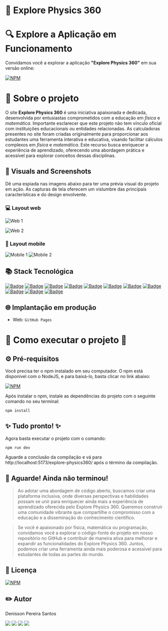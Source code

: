 # 📗  Explore Physics 360


# 🔍 Explore a Aplicação em Funcionamento

Convidamos você a explorar a aplicação **"Explore Physics 360"** em sua versão online: 

[![NPM](https://img.shields.io/badge/Clique%20Aqui-8A2BE2)](https://denissonpereira.github.io/explore-physics360/)

# 📑 Sobre o projeto 

O site **Explore Physics 360** é uma iniciativa apaixonada e dedicada, desenvolvida por entusiastas comprometidos com a educação em *física* e *matemática*. Importante esclarecer que este projeto não tem vínculo oficial com instituições educacionais ou entidades relacionadas. As calculadoras presentes no site foram criadas originalmente para proporcionar aos estudantes uma ferramenta interativa e educativa, visando facilitar cálculos complexos em *física* e *matemática*. Este recurso busca enriquecer a experiência de aprendizado, oferecendo uma abordagem prática e acessível para explorar conceitos dessas disciplinas.

## 📸 Visuals and Screenshots

Dê uma espiada nas imagens abaixo para ter uma prévia visual do projeto em ação. As capturas de tela oferecem um vislumbre das principais características e do design envolvente.

### 💻 Layout web
![Web 1](./public/web1.png) 

![Web 2](./public/web2.png) 

### 📱 Layout mobile
![Mobile 1](./public/mob1.jpg) ![Mobile 2](./public/mob2.jpg)

## 📚 Stack Tecnológica

[![Badge](https://img.shields.io/badge/Vite%20-%238A2BE2?style=flat&logo=vite&logoColor=white)](https://vitejs.dev/)
[![Badge](https://img.shields.io/badge/ReactJs-v18.2.0-blue?style=flat&logo=react&logoColor=white)](https://react.dev/)
[![Badge](https://img.shields.io/badge/React%20Router-6.20.0-%238A2BE2?style=flat&logo=react-router&logoColor=white)](https://reactrouter.com/)
[![Badge](https://img.shields.io/badge/Icons-v4.2.0-hotpink?style=flat&logo=react&logoColor=white)](https://react-icons.github.io/react-icons/)
[![Badge](https://img.shields.io/badge/HTML-orange?style=flat&logo=html5&logoColor=white)](https://www.w3.org/html/)
[![Badge](https://img.shields.io/badge/Sass-purple?style=flat&logo=sass&logoColor=white)](https://sass-lang.com/)
[![Badge](https://img.shields.io/badge/Less-blue?style=flat&logo=less&logoColor=white)](http://lesscss.org/)
[![Badge](https://img.shields.io/badge/TypeScript-blue?style=flat&logo=typescript&logoColor=white)](https://www.typescriptlang.org/)
[![Badge](https://img.shields.io/badge/Node.js-v21.4.0-green?style=flat&logo=node.js&logoColor=white)](https://nodejs.org/)
[![Badge](https://img.shields.io/badge/React_Bootstrap-v2.9.1-purple?style=flat&logo=bootstrap&logoColor=white)](https://react-bootstrap.netlify.app/)
[![Badge](https://img.shields.io/badge/Math.js-%23B20000?style=flat&logoColor=white)](https://mathjs.org/)



## 🌐 Implantação em produção

- Web: `GitHub Pages`

# 🚀 Como executar o projeto 🚀

## ⚙ Pré-requisitos

Você precisa ter o npm instalado em seu computador. O npm está disponível com o NodeJS, e para baixá-lo, basta clicar no link abaixo:

[![NPM](https://img.shields.io/npm/v/npm.svg?logo=npm)](https://nodejs.org/en) 

Após instalar o npm, instale as dependências do projeto com o seguinte comando no seu terminal:

```
npm install
```

## ✨ Tudo pronto! ✨

Agora basta executar o projeto com o comando:

```
npm run dev
```

Aguarde a conclusão da compilação e vá para http://localhost:5173/explore-physics360/ após o término da compilação.

## 🚨 Aguarde! Ainda não terminou!

>Ao adotar uma abordagem de código aberto, buscamos criar uma plataforma inclusiva, onde diversas perspectivas e habilidades possam se unir para enriquecer ainda mais a experiência de aprendizado oferecida pelo Explore Physics 360. Queremos construir uma comunidade vibrante que compartilhe o compromisso com a educação e a disseminação do conhecimento científico.

>Se você é apaixonado por física, matemática ou programação, convidamos você a explorar o código-fonte do projeto em nosso repositório no GitHub e contribuir de maneira ativa para melhorar e expandir as funcionalidades do Explore Physics 360. Juntos, podemos criar uma ferramenta ainda mais poderosa e acessível para estudantes de todas as partes do mundo.

## 📜 Licença

[![NPM](https://img.shields.io/npm/l/react)](https://github.com/DenissonPereira/explore-physics360/blob/main/LICENSE) 

## ✏️ Autor 

Denisson Pereira Santos

<div> 
<a href="https://www.linkedin.com/in/denisson-pereira" target="_blank"><img src="https://img.shields.io/badge/-LinkedIn-%230077B5?style=for-the-badge&logo=linkedin&logoColor=white"  target="_blank"></a> 
<a href="https://denissonpereira.com" target="_blank"><img src="https://img.shields.io/badge/Meu%20Site-%2333cc33?style=for-the-badge&logo=fontawesome&logoColor=white&logoWidth=15&labelColor=black"  target="_blank"></a> 
<a href="https://github.com/DenissonPereira" target="_blank"><img src="https://img.shields.io/badge/GitHub-%23181717?style=for-the-badge&logo=github&logoColor=white&logoWidth=15&labelColor=black"  target="_blank"></a> 
<a href="https://www.instagram.com/denisson_pereira1?igshid=OGQ5ZDc2ODk2ZA%3D%3D&utm_source=qr" target="_blank"><img src="https://img.shields.io/badge/-Instagram-%23E4405F?style=for-the-badge&logo=instagram&logoColor=white"></a>
</div>&nbsp;&nbsp;